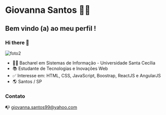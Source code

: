 # Giovanna Santos :woman_technologist:
## Bem vindo (a) ao meu perfil !
### Hi there 👋



![foto2](https://user-images.githubusercontent.com/75698045/111208093-19938e80-85a9-11eb-9b5e-ba23dbb343ad.jpg)



- :woman_student: Bacharel em Sistemas de Informação - Universidade Santa Cecília
- :books: Estudante de Tecnologias e Inovações Web
- :white_check_mark: Interesse em: HTML, CSS, JavaScript, Boostrap, ReactJS e AngularJS
- :earth_americas: Santos / SP

### Contato
:mailbox_with_no_mail: giovanna.santos99@yahoo.com


 <!--
**GiovannaSantos99/GiovannaSantos99** is a ✨ _special_ ✨ repository because its `README.md` (this file) appears on your GitHub profile.
-->
